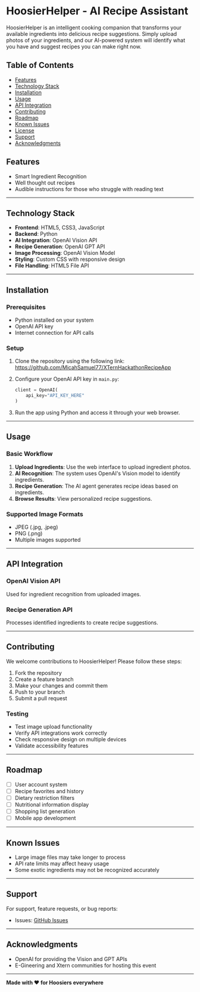 # HoosierHelper - AI Recipe Assistant

HoosierHelper is an intelligent cooking companion that transforms your available ingredients into delicious recipe suggestions. Simply upload photos of your ingredients, and our AI-powered system will identify what you have and suggest recipes you can make right now.

## Table of Contents

- [Features](#features)
- [Technology Stack](#technology-stack)
- [Installation](#installation)
- [Usage](#usage)
- [API Integration](#api-integration)
- [Contributing](#contributing)
- [Roadmap](#roadmap)
- [Known Issues](#known-issues)
- [License](#license)
- [Support](#support)
- [Acknowledgments](#acknowledgments)

## Features

- Smart Ingredient Recognition
- Well thought out recipes
- Audible instructions for those who struggle with reading text

---

## Technology Stack

- **Frontend**: HTML5, CSS3, JavaScript
- **Backend**: Python
- **AI Integration**: OpenAI Vision API
- **Recipe Generation**: OpenAI GPT API
- **Image Processing**: OpenAI Vision Model
- **Styling**: Custom CSS with responsive design
- **File Handling**: HTML5 File API

---

## Installation

### Prerequisites

- Python installed on your system
- OpenAI API key
- Internet connection for API calls

### Setup

1. Clone the repository using the following link:  
   https://github.com/MicahSamuel77/XTernHackathonRecipeApp

2. Configure your OpenAI API key in `main.py`:
   
   ```python
   client = OpenAI(
       api_key="API_KEY_HERE"
   )
   ```

3. Run the app using Python and access it through your web browser.

---

## Usage

### Basic Workflow

1. **Upload Ingredients**: Use the web interface to upload ingredient photos.
2. **AI Recognition**: The system uses OpenAI's Vision model to identify ingredients.
3. **Recipe Generation**: The AI agent generates recipe ideas based on ingredients.
4. **Browse Results**: View personalized recipe suggestions.

### Supported Image Formats

- JPEG (.jpg, .jpeg)
- PNG (.png)
- Multiple images supported

---

## API Integration

### OpenAI Vision API

Used for ingredient recognition from uploaded images.

### Recipe Generation API

Processes identified ingredients to create recipe suggestions.

---

## Contributing

We welcome contributions to HoosierHelper! Please follow these steps:

1. Fork the repository
2. Create a feature branch
3. Make your changes and commit them
4. Push to your branch
5. Submit a pull request

### Testing

- Test image upload functionality
- Verify API integrations work correctly
- Check responsive design on multiple devices
- Validate accessibility features

---

## Roadmap

- [ ] User account system
- [ ] Recipe favorites and history
- [ ] Dietary restriction filters
- [ ] Nutritional information display
- [ ] Shopping list generation
- [ ] Mobile app development

---

## Known Issues

- Large image files may take longer to process
- API rate limits may affect heavy usage
- Some exotic ingredients may not be recognized accurately

---

## Support

For support, feature requests, or bug reports:

- Issues: [GitHub Issues](https://github.com/MicahSamuel77/XTernHackathonRecipeApp/issues)

---

## Acknowledgments

- OpenAI for providing the Vision and GPT APIs
- E-Gineering and Xtern communities for hosting this event

---

**Made with ❤️ for Hoosiers everywhere**
